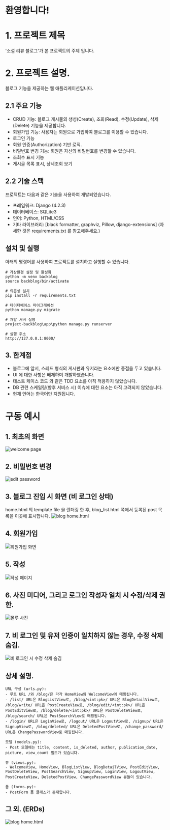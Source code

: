 # 환영합니다!

# 1. 프로젝트 제목
'소설 리뷰 블로그'가 본 프로젝트의 주제 입니다.

# 2. 프로젝트 설명.
블로그 기능을 제공하는 웹 애플리케이션입니다.

## 2.1 주요 기능

- CRUD 기능: 블로그 게시물의 생성(Create), 조회(Read), 수정(Update), 삭제(Delete) 기능을 제공합니다.
- 회원가입 기능: 사용자는 회원으로 가입하여 블로그를 이용할 수 있습니다.
- 로그인 기능
- 회원 인증(Authorization) 기반 로직.
- 비밀번호 변경 기능: 회원은 자신의 비밀번호를 변경할 수 있습니다.
- 조회수 표시 기능
- 게시글 목록 표시, 상세조회 보기
## 2.2 기술 스택

프로젝트는 다음과 같은 기술을 사용하여 개발되었습니다.

- 프레임워크: Django (4.2.3)
- 데이터베이스: SQLite3
- 언어: Python, HTML/CSS
- 기타 라이브러리: [black formatter, graphviz, Pillow, django-extensions]
(자세한 것은 requirements.txt 를 참고해주세요.)
## 설치 및 실행

아래의 명령어를 사용하여 프로젝트를 설치하고 실행할 수 있습니다.

```windows powershell 기준
# 가상환경 설정 및 활성화
python -m venv backblog
source backblog/bin/activate

# 의존성 설치
pip install -r requirements.txt

# 데이터베이스 마이그레이션
python manage.py migrate

# 개발 서버 실행
project-backblog\app\python manage.py runserver

# 실행 주소
http://127.0.0.1:8000/
```
## 3. 한계점
- 블로그에 앞서, 스레드 형식의 게시판과 유저라는 요소에만 중점을 두고 있습니다.
- UI 에 대한 사항은 배제하며 개발하였습니다.
- 테스트 케이스 코드 와 같은 TDD 요소를 아직 적용하지 않았습니다.
- DB 관련 스케일링(향후 서비스 시) 이슈에 대한 요소는 아직 고려되지 않았습니다.
- 현재 언어는 한국어만 지원됩니다.

# 구동 예시
## 1. 최초의 화면
![welcome page](app/a.png)

## 2. 비밀번호 변경
![edit password](app/h1.png)

## 3. 블로그 진입 시 화면 (비 로그인 상태)
home.html 의 template file 을 렌더링 한 후, blog_list.html 쪽에서 등록된 post 목록을 이곳에 표시합니다.
![blog home.html](app/b.png)

## 4. 회원가입 
![회원가입 화면](app/e1.png)

## 5. 작성 
![작성 페이지](app/g.png)

## 6. 사진 미디어, 그리고 로그인 작성자 일치 시 수정/삭제 권한.
![몰루 사진](app/c.png)

## 7. 비 로그인 및 유저 인증이 일치하지 않는 경우, 수정 삭제 숨김.
![비 로그인 시 수정 삭제 숨김](app/f.png)

## 상세 설명.
```
URL 구성 (urls.py):
- 루트 URL /와 /blog/은 각각 HomeView와 WelcomeView에 매핑됩니다.
- /list/ URL은 BlogListView로, /blog/<int:pk>/ URL은 BlogDetailView로, /blog/write/ URL은 PostCreateView로, /blog/edit/<int:pk>/ URL은 PostEditView로, /blog/delete/<int:pk>/ URL은 PostDeleteView로, /blog/search/ URL은 PostSearchView로 매핑됩니다.
- /login/ URL은 LoginView로, /logout/ URL은 LogoutView로, /signup/ URL은 SignupView로, /blog/deleted/ URL은 DeletedPostView로, /change_password/ URL은 ChangePasswordView로 매핑됩니다.

모델 (models.py):
- Post 모델에는 title, content, is_deleted, author, publication_date, picture, view_count 필드가 있습니다.

뷰 (views.py):
- WelcomeView, HomeView, BlogListView, BlogDetailView, PostEditView, PostDeleteView, PostSearchView, SignupView, LoginView, LogoutView, PostCreateView, DeletedPostView, ChangePasswordView 뷰들이 있습니다.

폼 (forms.py):
- PostForm 폼 클래스가 존재합니다.
```

## 그 외. (ERDs)
![blog home.html](app/erd_graphviz.png)